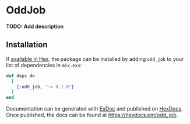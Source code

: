 # OddJob

**TODO: Add description**

## Installation

If [available in Hex](https://hex.pm/docs/publish), the package can be installed
by adding `odd_job` to your list of dependencies in `mix.exs`:

```elixir
def deps do
  [
    {:odd_job, "~> 0.1.0"}
  ]
end
```

Documentation can be generated with [ExDoc](https://github.com/elixir-lang/ex_doc)
and published on [HexDocs](https://hexdocs.pm). Once published, the docs can
be found at <https://hexdocs.pm/odd_job>.

